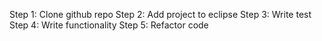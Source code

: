 Step 1:
Clone github repo
Step 2: 
Add project to eclipse
Step 3:
Write test
Step 4:
Write functionality
Step 5:
Refactor code